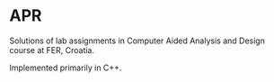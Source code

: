 # APR

Solutions of lab assignments in Computer Aided Analysis and Design course at FER, Croatia.

Implemented primarily in C++.
